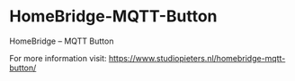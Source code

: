 # HomeBridge-MQTT-Button
HomeBridge – MQTT Button

For more information visit: https://www.studiopieters.nl/homebridge-mqtt-button/
